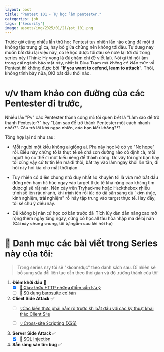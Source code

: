 ```yaml
---
layout: post
title: "Pentest 101 - Tự học làm pentester,"
categories: job
tags: ['Security']
image: assets/img/2025/01/21/pst_101.png
---
```


Trước giờ cũng nhiều lần thử học Pentest tuy nhiên lần nào cũng đá một tí không tập trung gì cả, hay bỏ giữa chừng nên không tới đâu. Tự dưng nay muốn bắt đầu lại việc này, có lẽ học được tới đâu sẽ note lại tới đó trong series này (Think: Hy vọng là đủ chăm chỉ để viết lại). Nói gì thì nói làm trong cái ngành bảo mật này, nhất là Blue Team mà không có kiến thức về Pentest thì không được bởi **"If you want to defend, learn to attack"**. Thôi, không trình bày nữa, OK! bắt đầu thôi nào.


# v/v tham khảo con đường của các Pentester đi trước,
Nhiều lần "Pv" các Pentester thành công mà tôi quen biết là "Làm sao để trở thành Pentester?" hay "Làm sao để trở thành Pentester một cách nhanh nhất?". Câu trả lời khá ngạc nhiên, các bạn biết không???

Tổng hợp lại nó như sau: 

+ Mỗi người một kiểu không ai giống ai. Pha này học ké có vẻ "No hope" rồi. Điều này chứng tỏ là thực tế sẽ chả con đường nào cố định cả, mỗi người họ có thể đi một kiểu riêng để thành công. Do vậy tôi nghĩ bạn hay tôi cũng vậy cứ tự tin lên mà đi thôi, bắt tay vào làm ngay khỏi lăn tăn, đi hỏi này hỏi kia cho mất thời gian. 

+ Tuy nhiên có điểm chung nhỏ duy nhất họ khuyên tôi là vừa mới bắt đầu đừng nên ham hố húc ngay vào target thực tế khả năng cao không tìm được gì sẽ rất nản. Nên cày trên Tryhackme hoặc Hackthebox nhiều trình sẽ lên rất nhanh, khi trình lên rồi lúc đó đã sẵn sàng đủ "kiến thức, kinh nghiệm, trải nghiệm" rồi hãy tập trung vào target thực tế. Hay đấy, tôi sẽ chú ý điều này.

+ Để không bị nản cứ học cơ bản trước đã. Tích lũy dần dần nâng cao mở rộng thêm ngày từng ngày, đừng cố học all tàu hỏa nhập ma dễ bị nản (Cái này chung chung, tôi tự ngẫm sau khi hỏi họ)

# 📝 Danh mục các bài viết trong Series này của tôi:

>Trong series này tôi sẽ "khoan/đục" theo danh sách sau. Dĩ nhiên sẽ bổ sung sửa đổi liên tục dần theo thời gian và độ trưởng thành của tôi!

1. **Điểm khởi đầu** 📌  
   - [x] [📄 Giao thức HTTP những điểm cần lưu ý](https://vietchoi.com/Cac-noi-dung-lien-quan-toi-giao-thuc-http-p1)  
   - [ ] [📄 Sử dụng burpsuite cơ bản](https://example.com/documentation)  

2. **Client Side Attack** ✅ 
   - [ ] [💡Các kiến thức phải nắm rõ trước khi bắt đầu với các kỹ thuật khai thác Client Site](https://vietchoi.com/cac-kien-thuc-khi-hoc-exploit-client-site-phai-biet)
   - [ ] [💡 Cross-site Scripting (XSS)](https://example.com/brainstorm)  


3. **Server Side Attack** ✅  
   - [x] [🚀 SQL Injection](https://vietchoi.com/sql-injection-attack-back-to-basic)  

4. **Sẵn sàng săn tìm bug** ✅ 

